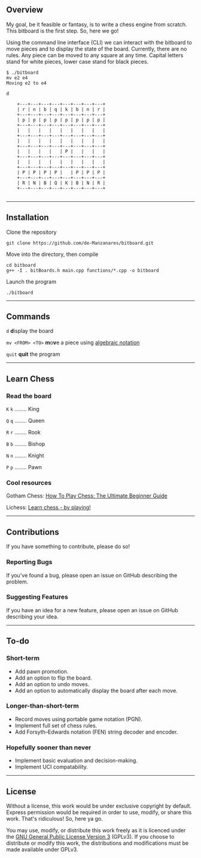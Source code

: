 ## Overview

My goal, be it feasible or fantasy, is to write a chess engine from scratch. This bitboard is the 
first step. So, here we go! 

Using the command line interface (CLI) we can interact with the bitboard to move pieces 
and to display the state of the board. Currently, there are no rules. Any piece can be moved to any square at any time. 
Capital letters stand for white pieces, lower case stand for black pieces.

```angular2html
$ ./bitboard 
mv e2 e4
Moving e2 to e4

d

    +---+---+---+---+---+---+---+---+
    | r | n | b | q | k | b | n | r |
    +---+---+---+---+---+---+---+---+
    | p | p | p | p | p | p | p | p |
    +---+---+---+---+---+---+---+---+
    |   |   |   |   |   |   |   |   |
    +---+---+---+---+---+---+---+---+
    |   |   |   |   |   |   |   |   |
    +---+---+---+---+---+---+---+---+
    |   |   |   |   | P |   |   |   |
    +---+---+---+---+---+---+---+---+
    |   |   |   |   |   |   |   |   |
    +---+---+---+---+---+---+---+---+
    | P | P | P | P |   | P | P | P |
    +---+---+---+---+---+---+---+---+
    | R | N | B | Q | K | B | N | R |
    +---+---+---+---+---+---+---+---+
    
```

---

## Installation

Clone the repository 
```angular2html
git clone https://github.com/de-Manzanares/bitboard.git
```

Move into the directory, then compile
```angular2html
cd bitboard
g++ -I . bitBoards.h main.cpp functions/*.cpp -o bitboard
```

Launch the program 
```angular2html
./bitboard
```

---

## Commands

``d`` **d**isplay the board

``mv <FROM> <TO>`` **m**o**v**e a piece using [algebraic notation](https://en.wikipedia.org/wiki/Algebraic_notation_(chess))

``quit`` **quit** the program

---

## Learn Chess

### Read the board

``K`` ``k`` ........ King

``Q`` ``q`` ........ Queen

``R`` ``r`` ........ Rook

``B`` ``b`` ........ Bishop

``N`` ``n`` ........ Knight

``P`` ``p`` ........ Pawn

### Cool resources

Gotham Chess: [How To Play Chess: The Ultimate Beginner Guide](https://www.youtube.com/watch?v=OCSbzArwB10)

Lichess: [Learn chess - by playing!](https://lichess.org/learn#/) 

---

## Contributions

If you have something to contribute, please do so! 

### Reporting Bugs
If you've found a bug, please open an issue on GitHub describing the problem. 

### Suggesting Features
If you have an idea for a new feature, please open an issue on GitHub describing your idea.

---

## To-do

### Short-term
* Add pawn promotion.
* Add an option to flip the board.
* Add an option to undo moves.
* Add an option to automatically display the board after each move.

### Longer-than-short-term
* Record moves using portable game notation (PGN). 
* Implement full set of chess rules. 
* Add Forsyth–Edwards notation (FEN) string decoder and encoder.

### Hopefully sooner than never 
* Implement basic evaluation and decision-making.
* Implement UCI compatability.

---

## License

Without a license, this work would be under exclusive copyright by default. Express permission would be required 
in order to use, modify, or share this work. That's ridiculous! So, here ya go. 


You may use, modify, or distribute this work freely as it is licenced under the [GNU General Public License Version 3](./COPYING.txt) 
(GPLv3). If you choose to distribute or modify this work, the distributions and modifications must be made available under GPLv3.
